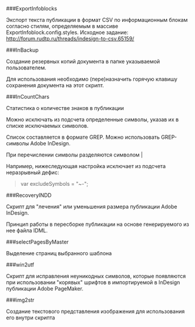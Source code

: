 ###ExportInfoblocks

Экспорт текста публикации в формат CSV по информационным блокам согласно стилям, определяемым в массиве ExportInfoblock.config.styles. Исходное задание: http://forum.rudtp.ru/threads/indesign-to-csv.65159/

###InBackup

Создание резервных копий документа в папке указываемой пользователем.

Для использования необходимо (пере)назначить горячую клавишу сохранения документа на этот скрипт.

###InCountChars

Статистика о количестве знаков в публикации

Можно исключать из подсчета определенные символы, указав их в списке исключаемых символов.

Список составляется в формате GREP. Можно использовать GREP-символы Adobe InDesign.

При перечислении символы разделяются символом |

Например, нижеследующая настройка исключает из подсчета неразрывный дефис:
> var excludeSymbols = "~-";

###RecoveryINDD

Скрипт для "лечения" или уменьшения размера публикации Adobe InDesign.

Принцип работы в пересборке публикации на основе генерируемого из нее файла IDML.

###selectPagesByMaster

Выделение страниц выбранного шаблона

###win2utf

Скрипт для исправления неуникодных символов, которые появляются при использовании "корявых" шрифтов в импортируемой в InDesign публикации Adobe PageMaker.

###img2str

Создание текстового представления изображения для использования его внутри скрипта
